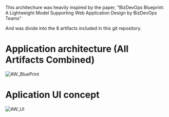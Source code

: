 This architechure was heavily inspired by the paper, "BizDevOps Blueprint: A Lightweight Model Supporting Web Application Design by BizDevOps Teams"

And was divide into the 8 artifacts included in this git repository.

# Application architecture (All Artifacts Combined)
![AW_BluePrint](https://github.com/ricasbp/StudyPlaces/assets/59062659/124d9c5e-7298-464c-af1c-0e140646073c)

# Aplication UI concept
![AW_UI](https://github.com/ricasbp/StudyPlaces/assets/59062659/942d037b-6de6-4535-927d-aecc5af1af48)

